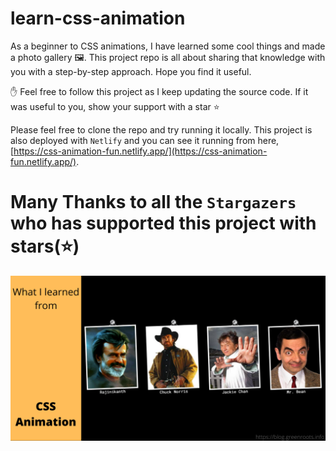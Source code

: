 # learn-css-animation
As a beginner to CSS animations, I have learned some cool things and made a photo gallery 🖼️. This project repo is all about sharing that knowledge with you with a step-by-step approach. Hope you find it useful.

✋ Feel free to follow this project as I keep updating the source code. If it was useful to you, show your support with a star ⭐

Please feel free to clone the repo and try running it locally. This project is also deployed with `Netlify` and you can see it running from here, 
[https://css-animation-fun.netlify.app/](https://css-animation-fun.netlify.app/).

# Many Thanks to all the `Stargazers` who has supported this project with stars(⭐)

<img src="images/photo%20gallery.png" alt="cover" />
